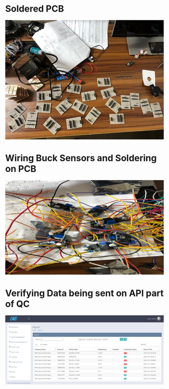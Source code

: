 <h1>Soldered PCB</h1>
<p align="left"> <img src="https://github.com/AkibMuhammad/Projects/blob/main/Equipment%20Management%20System/Soldered%20PCB.jpg"/> </p>

<h1>Wiring Buck Sensors and Soldering on PCB</h1>
<p align="left"> <img src="https://github.com/AkibMuhammad/Projects/blob/main/Equipment%20Management%20System/Wiring%20Buck%20Sensors%20and%20Soldering%20them%20on%20pcb.jpg"/> </p>

<h1>Verifying Data being sent on API part of QC</h1>
<p align="left"> <img src="https://github.com/AkibMuhammad/Projects/blob/main/Equipment%20Management%20System/API%20data%20sending%20verification%20QC.png"/> </p>

